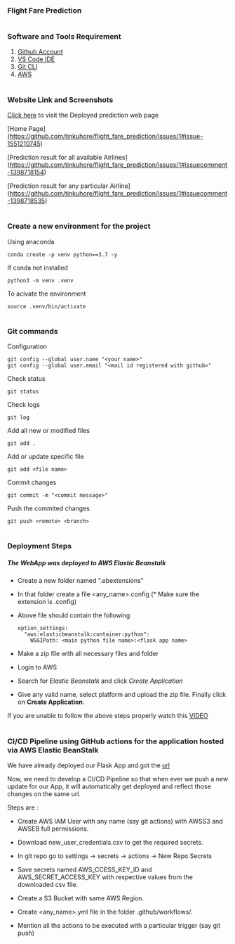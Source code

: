 ### Flight Fare Prediction

#

### Software and Tools Requirement

1. [Github Account](https://github.com)
2. [VS Code IDE](https://code.visualstudio.com/download)
3. [Git CLI](https://git-scm.com/downloads)
4. [AWS](https://signin.aws.amazon.com/signin?redirect_uri=https%3A%2F%2Fconsole.aws.amazon.com%2Fconsole%2Fhome%3FhashArgs%3D%2523%26isauthcode%3Dtrue%26nc2%3Dh_ct%26src%3Dheader-signin%26state%3DhashArgsFromTB_ap-northeast-1_ef2524f0af9cef74&client_id=arn%3Aaws%3Asignin%3A%3A%3Aconsole%2Fcanvas&forceMobileApp=0&code_challenge=Sfrl3h4obawgO2thMln3jNbGpGNgNLfI42oub-ve2SY&code_challenge_method=SHA-256)

#

### Website Link and Screenshots
[Click here](http://predictflightfare-env.eba-438dqfva.ap-south-1.elasticbeanstalk.com/) to visit the Deployed prediction web page

[Home Page] 
(https://github.com/tinkuhore/flight_fare_prediction/issues/1#issue-1551210745)

[Prediction result for all available Airlines]
(https://github.com/tinkuhore/flight_fare_prediction/issues/1#issuecomment-1398718154)

[Prediction result for any particular Airline]
(https://github.com/tinkuhore/flight_fare_prediction/issues/1#issuecomment-1398718535)

#

### Create a new environment for the project

Using anaconda
```
conda create -p venv python==3.7 -y
```

If conda not installed
```
python3 -m venv .venv
```
To acivate the environment
```
source .venv/bin/activate
```
#

### Git commands

Configuration
```
git config --global user.name "<your name>"
git config --global user.email "<mail id registered with github>"
```
Check status
```
git status
```
Check logs
```
git log
```
Add all new or modified files
```
git add .
```
Add or update specific file
```
git add <file name>
```
Commit changes
```
git commit -m "<commit message>"
```
Push the commited changes
```
git push <remote> <branch>
```
#

### Deployment Steps

##### The WebApp was deployed to AWS Elastic Beanstalk


- Create a new folder named ".ebextensions"

- In that folder create a file <any_name>.config (* Make sure the extension is .config)

- Above file should contain the following
  ```
  option_settings:
    "aws:elasticbeanstalk:container:python":
      WSGIPath: <main python file name>:<flask app name>
  ```

- Make a zip file with all necessary files and folder

- Login to AWS

- Search for *Elastic Beanstalk* and click *Create Application*

- Give any valid name, select platform and upload the zip file. Finally click on **Create Application**.

If you are unable to follow the above steps properly watch this [VIDEO](https://www.youtube.com/watch?v=zn23teIOcVw)

#


### **CI/CD Pipeline** using **GitHub actions** for the application hosted via AWS Elastic BeanStalk


We have already deployed our Flask App and got the [url](http://predictflightfare-env.eba-438dqfva.ap-south-1.elasticbeanstalk.com/)

Now, we need to develop a CI/CD Pipeline so that when ever we push a new update for our App, it will automatically get deployed and reflect those changes on the same url.

Steps are : 

- Create AWS IAM User with any name (say git actions) with AWSS3 and AWSEB full permissions.

- Download new_user_credentials.csv to get the required secrets.

- In git repo go to settings -> secrets -> actions -> New Repo Secrets

- Save secrets named AWS_CCESS_KEY_ID and AWS_SECRET_ACCESS_KEY with respective values from the downloaded csv file.

- Create a S3 Bucket with same AWS Region.

- Create <any_name>.yml file in the folder .github/workflows/.

- Mention all the actions to be executed with a particular trigger (say git push)
